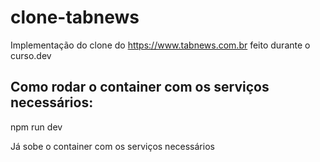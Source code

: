 # clone-tabnews

Implementação do clone do https://www.tabnews.com.br feito durante o curso.dev

## Como rodar o container com os serviços necessários:

npm run dev

Já sobe o container com os serviços necessários
